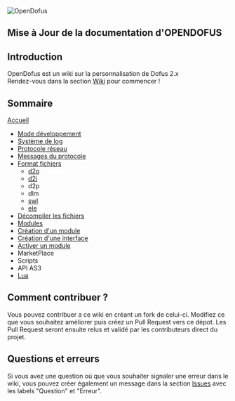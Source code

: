 ![OpenDofus](resources/OpenDofus.png)

## Mise à Jour de la documentation d'OPENDOFUS

## Introduction

OpenDofus est un wiki sur la personnalisation de Dofus 2.x  
Rendez-vous dans la section [Wiki](pages/Home.md) pour commencer !

## Sommaire

[Accueil](pages/Home.md)

* [Mode développement](pages/Mode-developpement.md)
* [Système de log](pages/Systeme-de-log.md)
* [Protocole réseau](pages/Protocole-reseau.md)
* [Messages du protocole](pages/messages/Messages.md)
* [Format fichiers](pages/Format-fichiers.md)
  * [d2o](pages/Format-Fichiers-d2o.md)
  * [d2i](pages/Format-Fichiers-d2i.md)
  * d2p
  * dlm
  * [swl](pages/Format-Fichiers-swl.md)
  * [ele](pages/Format-Fichiers-ele.md)
* [Décompiler les fichiers](pages/Decompiler.md)
* [Modules](pages/Modules-Introduction.md)
 * [Création d'un module](pages/Modules-Creation-d-un-module.md)
 * [Création d'une interface](pages/Modules-Creation-d-une-interface.md)
 * [Activer un module](pages/Modules-Activer-un-module.md)
 * MarketPlace
* Scripts
 * API AS3
 * [Lua](pages/Scripts-Lua.md)

## Comment contribuer ?

Vous pouvez contribuer a ce wiki en créant un fork de celui-ci. Modifiez ce que vous souhaitez améliorer puis créez un Pull Request vers ce dépot. Les Pull Request seront ensuite relus et validé par les contributeurs direct du projet.

## Questions et erreurs

Si vous avez une question où que vous souhaiter signaler une erreur dans le wiki, vous pouvez créer également un message dans la section [Issues](https://github.com/OpenDofus/wiki/issues) avec les labels "Question" et "Erreur".
